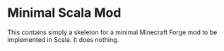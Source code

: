 Minimal Scala Mod
=================

This contains simply a skeleton for a minimal Minecraft Forge mod to be implemented in Scala. It does nothing.